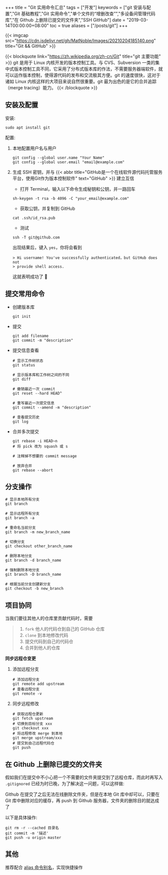 +++
title = "Git 实用命令汇总"
tags = ["开发"]
keywords = ["git 安装与配置","Git 基础教程","Git 实用命令","单个文件的“增删改查”","多设备间管理代码库","在 Github 上删除已提交的文件夹","SSH GitHub"]
date = "2019-03-14T00:00:00+08:00"
toc = true
aliases = ["/posts/git"]
+++

{{< imgcap src="https://cdn.jsdelivr.net/gh/MatNoble/Images/20210204185140.png" title="Git && GitHub" >}}

{{< blockquote link="https://zh.wikipedia.org/zh-cn/Git" title="git 主要功能" >}}
git 是用于 Linux 内核开发的版本控制工具。与 CVS、Subversion 一类的集中式版本控制工具不同，它采用了分布式版本库的作法，不需要服务器端软件，就可以运作版本控制，使得源代码的发布和交流极其方便。git 的速度很快，这对于诸如 Linux 内核这样的大项目来说自然很重要。git 最为出色的是它的合并追踪（merge tracing）能力。
{{< /blockquote >}}

## 安装及配置

安装:

```shell
sudo apt install git
```

配置:

1. 本地配置用户名与用户

   ```shell
   git config --global user.name "Your Name"
   git config --global user.email "email@example.com"
   ```

2. 生成 SSH 密钥，并与 {{< abbr title="GitHub是一个在线软件源代码托管服务平台，使用Git作为版本控制软件" text="GitHub" >}} 建立互信

   - 打开 Terminal，输入以下命令生成秘钥和公钥，并一路回车

   ```shell
   sh-keygen -t rsa -b 4096 -C "your_email@example.com"
   ```

   - 获取公钥，并复制到 GitHub

   ```shell
   cat .ssh/id_rsa.pub
   ```

   - 测试

   ```shell
   ssh -T git@github.com
   ```

   出现结果后，键入 `yes`，你将会看到

   ```shell
   > Hi username! You've successfully authenticated，but GitHub does not
   > provide shell access.
   ```

   这就表明成功了 🎉

## 提交常用命令

- 创建版本库

  ```shell
  git init
  ```

- 提交

  ```shell
  git add filename
  git commit -m "description"
  ```

- 提交信息查看

  ```shell
  # 显示工作树状态
  git status

  # 显示版本库和工作树之间的不同
  git diff

  # 撤销最近一次 commit
  git reset --hard HEAD^

  # 重写最近一次提交信息
  git commit --amend -m "description"

  # 查看提交历史
  git log
  ```

- 合并多次提交

  ```shell
  git rebase -i HEAD~n
  # 将 pick 改为 squash 或 s

  # 注释掉不想要的 commit message

  # 放弃合并
  git rebase --abort
  ```

## 分支操作

```shell
# 显示本地所有分支
git branch

# 显示远程所有分支
git branch -a

# 重命名当前分支
git branch -m new_branch_name

# 切换分支
git checkout other_branch_name

# 删除本地分支
git branch -d branch_name

# 强制删除本地分支
git branch -D branch_name

# 根据当前分支创建新分支
git checkout -b new_branch
```

## 项目协同

当我们要往其他人的仓库里贡献代码时，需要

> 1. `fork` 他人的代码仓到自己的 GitHub 仓库
> 2. `clone` 到本地修改代码
> 3. 提交代码到自己的代码仓
> 4. 合并到他人的仓库

**同步远程仓变更**

1. 添加远程分支
   ```shell
   # 添加远程分支
   git remote add upstream
   # 查看远程分支
   git remote -v
   ```
2. 同步远程修改
   ```shell
   # 获取远程仓更新
   git fetch upstream
   # 切换到目标分支 xxx
   git checkout xxx
   # 将远程修改 merge 到本地
   git merge upstream/xxx
   # 提交到自己远程代码仓
   git push
   ```

## 在 Github 上删除已提交的文件夹

假如我们在提交中不小心把一个不需要的文件夹提交到了远程仓库，而此时再写入 `.gitignored` 已经为时已晚，为了解决这一问题，可以这样做:

Github 在提交了之后无法在线删除文件夹，但是在本地 Git 库中却可以，只要在 Git 库中删除对应的缓存，再 push 到 Github 服务器，文件夹的删除目的就达成了

以下是具体操作:

```shell
git rm -r --cached 目录名
git commit -m '描述'
git push -u origin master
```

## 其他

推荐配合 [alias 命令别名](https://matnoble.github.io/tech/ubuntu/install-zsh/#alias-%E5%91%BD%E4%BB%A4%E5%88%AB%E5%90%8D)，实现快捷操作
